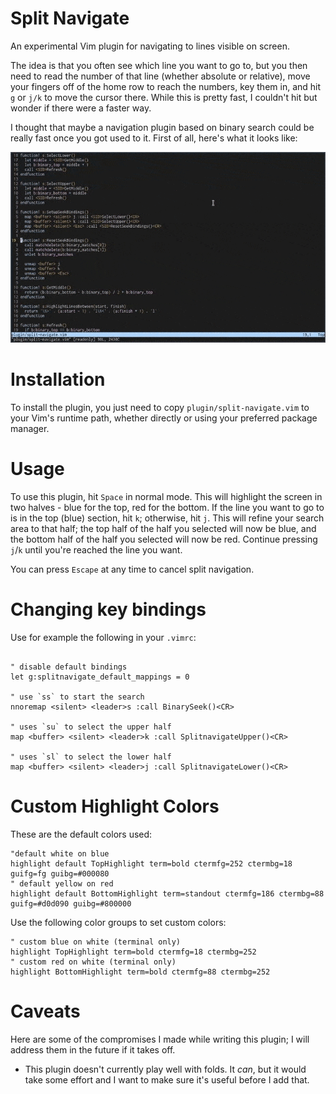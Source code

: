# Split Navigate

An experimental Vim plugin for navigating to lines visible on screen.

The idea is that you often see which line you want to go to, but you then need
to read the number of that line (whether absolute or relative), move your fingers
off of the home row to reach the numbers, key them in, and hit `g` or `j/k` to
move the cursor there.  While this is pretty fast, I couldn't hit but wonder
if there were a faster way.

I thought that maybe a navigation plugin based on binary search could be really
fast once you got used to it.  First of all, here's what it looks like:

![Animation](animation.gif)

# Installation

To install the plugin, you just need to copy `plugin/split-navigate.vim` to your
Vim's runtime path, whether directly or using your preferred package manager.

# Usage

To use this plugin, hit `Space` in normal mode.  This will highlight the screen
in two halves - blue for the top, red for the bottom.  If the line you want
to go to is in the top (blue) section, hit `k`; otherwise, hit `j`.  This will
refine your search area to that half; the top half of the half you selected will
now be blue, and the bottom half of the half you selected will now be red.  Continue
pressing `j`/`k` until you're reached the line you want.

You can press `Escape` at any time to cancel split navigation.

# Changing key bindings

Use for example the following in your `.vimrc`:
```vimL

" disable default bindings
let g:splitnavigate_default_mappings = 0

" use `ss` to start the search
nnoremap <silent> <leader>s :call BinarySeek()<CR>

" uses `su` to select the upper half
map <buffer> <silent> <leader>k :call SplitnavigateUpper()<CR>

" uses `sl` to select the lower half
map <buffer> <silent> <leader>j :call SplitnavigateLower()<CR>
```

# Custom Highlight Colors

These are the default colors used:
```vimL
"default white on blue
highlight default TopHighlight term=bold ctermfg=252 ctermbg=18 guifg=fg guibg=#000080
" default yellow on red
highlight default BottomHighlight term=standout ctermfg=186 ctermbg=88 guifg=#d0d090 guibg=#800000
```

Use the following color groups to set custom colors:
```vimL
" custom blue on white (terminal only)
highlight TopHighlight term=bold ctermfg=18 ctermbg=252
" custom red on white (terminal only)
highlight BottomHighlight term=bold ctermfg=88 ctermbg=252
```

# Caveats

Here are some of the compromises I made while writing this plugin; I will address
them in the future if it takes off.

  - This plugin doesn't currently play well with folds.  It *can*, but it would take some effort and I want to make sure it's useful before I add that.

